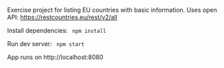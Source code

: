 Exercise project for listing EU countries with basic information. Uses open API: https://restcountries.eu/rest/v2/all

Install dependencies:
<code>
npm install
</code>

Run dev server:
<code>
npm start
</code>

App runs on http://localhost:8080